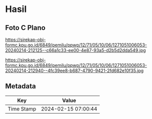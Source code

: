 # Hasil

## Foto C Plano

https://sirekap-obj-formc.kpu.go.id/6849/pemilu/ppwp/12/71/05/10/06/1271051006053-20240214-212125--c66a1c33-ee00-4e87-93a5-d2b5d2dda549.jpg

https://sirekap-obj-formc.kpu.go.id/6849/pemilu/ppwp/12/71/05/10/06/1271051006053-20240214-212940--4fc39ee8-b687-4790-9421-2fd682e10f35.jpg


## Metadata

| Key        | Value               |
| ---------- | ------------------- |
| Time Stamp | 2024-02-15 07:00:44 |



